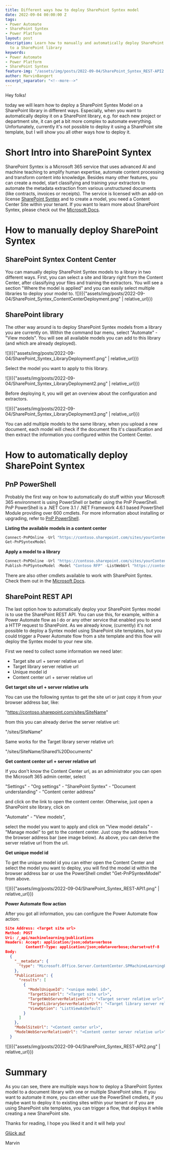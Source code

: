 ```yaml
---
title: Different ways how to deploy SharePoint Syntex model
date: 2022-09-04 00:00:00 Z
tags:
- Power Automate
- SharePoint Syntex
- Power Platform
layout: post
description: Learn how to manually and automatically deploy SharePoint Syntex Model
  to a SharePoint library
keywords:
- Power Automate
- Power Platform
- SharePoint Syntex
feature-img: "/assets/img/posts/2022-09-04/SharePoint_Syntex_REST-API2.png"
author: MarvinBangert
excerpt_separator: "<!--more-->"
---
```


Hey folks!

today we will learn how to deploy a SharePoint Syntex Model on a SharePoint library in different ways. Especially, when you want to automatically deploy it on a SharePoint library, e.g. for each new project or department site, it can get a bit more complex to automate everything. Unfortunately, currently it's not possible to deploy it using a SharePoint site template, but I will show you all other ways how to deploy it.

<!--more-->

# Short Intro into SharePoint Syntex

SharePoint Syntex is a Microsoft 365 service that uses advanced AI and machine teaching to amplify human expertise, automate content processing and transform content into knowledge. Besides many other features, you can create a model, start classifying and training your extractors to automate the metadata extraction from various unstructured documents (like contracts, invoices or receipts). The service is licensed with an add-on license [SharePoint Syntex](https://www.microsoft.com/en-us/microsoft-365/enterprise/sharepoint-syntex) and to create a model, you need a Content Center Site within your tenant. If you want to learn more about SharePoint Syntex, please check out the [Microsoft Docs](https://docs.microsoft.com/en-us/microsoft-365/contentunderstanding/).

# How to manually deploy SharePoint Syntex
## SharePoint Syntex Content Center

You can manually deploy SharePoint Syntex models to a library in two different ways. First, you can select a site and library right from the Content Center, after classifying your files and training the extractors. You will see a section "Where the model is applied" and you can easily select multiple libraries to deploy your model to.
![]({{"assets/img/posts/2022-09-04/SharePoint_Syntex_ContentCenterDeployment.png" | relative_url}})


## SharePoint library

The other way around is to deploy SharePoint Syntex models from a library you are currently on. Within the command bar menu, select "Automate" - "View models". You will see all available models you can add to this library (and which are already deployed).

![]({{"assets/img/posts/2022-09-04/SharePoint_Syntex_LibraryDeployment1.png" | relative_url}})

Select the model you want to apply to this library.

![]({{"assets/img/posts/2022-09-04/SharePoint_Syntex_LibraryDeployment2.png" | relative_url}})

Before deploying it, you will get an overview about the configuration and extractors.

![]({{"assets/img/posts/2022-09-04/SharePoint_Syntex_LibraryDeployment3.png" | relative_url}})

You can add multiple models to the same library, when you upload a new document, each model will check if the document fits it's classification and then extract the information you configured within the Content Center.


# How to automatically deploy SharePoint Syntex
## PnP PowerShell

Probably the first way on how to automatically do stuff within your Microsoft 365 environment is using PowerShell or better using the PnP PowerShell. PnP PowerShell is a .NET Core 3.1 / .NET Framework 4.6.1 based PowerShell Module providing over 600 cmdlets. For more information about installing or upgrading, refer to [PnP PowerShell](https://pnp.github.io/powershell).

**Listing the available models in a content center**

```powershell
Connect-PnPOnline -Url "https://contoso.sharepoint.com/sites/yourContentCenter"
Get-PnPSyntexModel
```

**Apply a model to a library**

```powershell
Connect-PnPOnline -Url "https://contoso.sharepoint.com/sites/yourContentCenter"
Publish-PnPSyntexModel -Model "Contoso RFP" -ListWebUrl "https://contoso.sharepoint.com/sites/yoursite" -List "Documents"
```

There are also other cmdlets available to work with SharePoint Syntex. Check them out in the [Microsoft Docs](https://docs.microsoft.com/en-us/microsoft-365/contentunderstanding/powershell-syntex-intro).


## SharePoint REST API

The last option how to automatically deploy your SharePoint Syntex model is to use the SharePoint REST API. You can use this, for example, within a Power Automate flow as I do or any other service that enabled you to send a HTTP request to SharePoint. As we already know, (currently) it's not possible to deploy a Syntex model using SharePoint site templates, but you could trigger a Power Automate flow from a site template and this flow will deploy the Syntex model to your new site.

First we need to collect some information we need later:
- Target site url + server relative url
- Target library server relative url
- Unique model id
- Content center url + server relative url

**Get target site url + server relative urls**

You can use the following syntax to get the site url or just copy it from your browser address bar, like:

"https://contoso.sharepoint.com/sites/SiteName"

from this you can already derive the server relative url:

"/sites/SiteName"

Same works for the Target library server relative url:

"/sites/SiteName/Shared%20Documents"

**Get content center url + server relative url**

If you don't know the Content Center url, as an administrator you can open the Microsoft 365 admin center, select 

"Settings" - "Org settings" - "SharePoint Syntex" - "Document understanding" - "Content center address"

and click on the link to open the content center. Otherwise, just open a SharePoint site library, click on 

"Automate" - "View models",

select the model you want to apply and click on "View model details" - "Manage model" to get to the content center.
Just copy the address from the browser address bar (see image below). As above, you can derive the server relative url from the url.

**Get unique model id**

To get the unique model id you can either open the Content Center and select the model you want to deploy, you will find the model id within the browser address bar or use the PowerShell cmdlet "Get-PnPSyntexModel" from above.

![]({{"assets/img/posts/2022-09-04/SharePoint_Syntex_REST-API1.png" | relative_url}})


**Power Automate flow action**

After you got all information, you can configure the Power Automate flow action:

```json
Site Address: <Target site url>
Method: POST
Uri: /_api/machinelearning/publications
Headers: Accept: application/json;odata=verbose
         ContentT-Type: application/json;odata=verbose;charset=utf-8
Body:
  {
    "__metadata": {
      "type": "Microsoft.Office.Server.ContentCenter.SPMachineLearningPublicationsEntityData"
    },
    "Publications": {
      "results": [
        {
          "ModelUniqueId": "<unique model id>",
          "TargetSiteUrl": "<Target site url>",
          "TargetWebServerRelativeUrl": "<Target server relative url>",
          "TargetLibraryServerRelativeUrl": "<Target library server relative url>",
          "ViewOption": "ListViewAsDefault"
        }
      ]
    },
    "ModelSiteUrl": "<Content center url>",
    "ModelWebServerRelativeUrl": "<Content center server relative url>",
  }
```

![]({{"assets/img/posts/2022-09-04/SharePoint_Syntex_REST-API2.png" | relative_url}})


# Summary
As you can see, there are multiple ways how to deploy a SharePoint Syntex model to a document library with one or multiple SharePoint sites. If you want to automate it more, you can either use the PowerShell cmdlets, if you maybe want to deploy it to existing sites within your tenant or if you are using SharePoint site templates, you can trigger a flow, that deploys it while creating a new SharePoint site. 

Thanks for reading, I hope you liked it and it will help you!

[Glück auf](https://en.wikipedia.org/wiki/Gl%C3%BCck_auf)

Marvin
